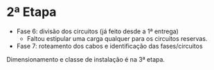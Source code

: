 # 2ª Etapa

- Fase 6: divisão dos circuitos (já feito desde a 1ª entrega)
	* Faltou estipular uma carga qualquer para os circuitos reservas.
- Fase 7: roteamento dos cabos e identificação das fases/circuitos

Dimensionamento e classe de instalação é na 3ª etapa. 
